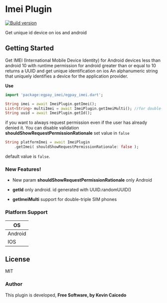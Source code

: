 # Imei Plugin

[ ![Build version](https://img.shields.io/badge/pub-v1.2.0-green)](https://pub.dev/packages/egpay_imei)

Get unique id device on ios and android

## Getting Started

Get IMEI (International Mobile Device Identity) for Android devices less than android 10 with runtime permission for android greater than or equal to 10 returns a UUID and get unique identification on ios An alphanumeric string that uniquely identifies a device for the application provider.

**Use**
```dart
import 'package:egpay_imei/egpay_imei.dart';

String imei = await ImeiPlugin.getImei();
List<String> multiImei = await ImeiPlugin.getImeiMulti(); //for double-triple SIM phones
String uuid = await ImeiPlugin.getId();
```

if you want to always request permission even if the user has already denied it. You can disable validation **shouldShowRequestPermissionRationale** set value in ```false```

```dart
String platformImei = await ImeiPlugin
    .getImei( shouldShowRequestPermissionRationale: false );
```
default value is ```false```.

### New Features!

- New param **shouldShowRequestPermissionRationale** only Android

- **getId** only android. id generated with UUID.randomUUID()

- **getImeiMulti** support for double-triple SIM phones

### Platform Support

OS |
-- |
Android |
IOS |


License
----

MIT

### Author

This plugin is developed, **Free Software, by Kevin Caicedo**